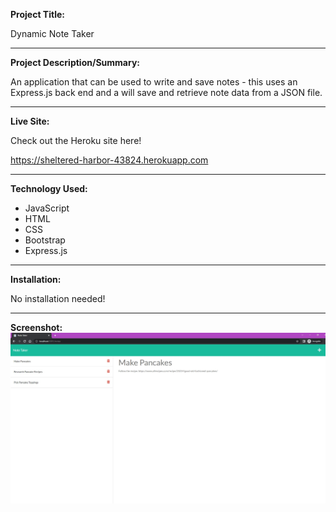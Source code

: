 **Project Title:**

Dynamic Note Taker

---

**Project Description/Summary:**

An application that can be used to write and save notes - this uses an Express.js back end and a will save and retrieve note data from a JSON file.

---

**Live Site:**

Check out the Heroku site here!

https://sheltered-harbor-43824.herokuapp.com

---

**Technology Used:**

- JavaScript
- HTML
- CSS
- Bootstrap
- Express.js

---

**Installation:**

No installation needed!

---

**Screenshot:**
![A screenshot of the note taking app](./public/assets/screenshots/site-screenshot.jpg)

